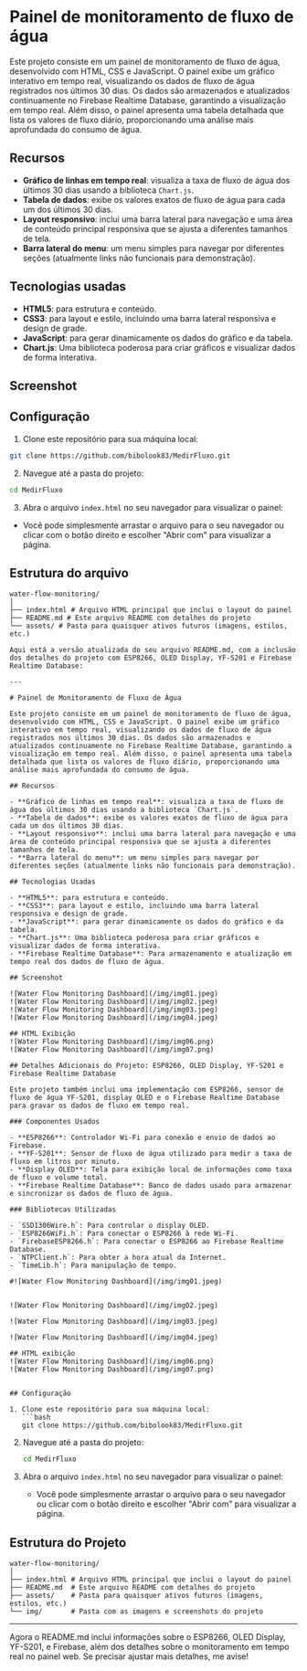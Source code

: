 # Painel de monitoramento de fluxo de água

Este projeto consiste em um painel de monitoramento de fluxo de água, desenvolvido com HTML, CSS e JavaScript. O painel exibe um gráfico interativo em tempo real, visualizando os dados de fluxo de água registrados nos últimos 30 dias. Os dados são armazenados e atualizados continuamente no Firebase Realtime Database, garantindo a visualização em tempo real. Além disso, o painel apresenta uma tabela detalhada que lista os valores de fluxo diário, proporcionando uma análise mais aprofundada do consumo de água.

## Recursos

- **Gráfico de linhas em tempo real**: visualiza a taxa de fluxo de água dos últimos 30 dias usando a biblioteca `Chart.js`.
- **Tabela de dados**: exibe os valores exatos de fluxo de água para cada um dos últimos 30 dias.
- **Layout responsivo**: inclui uma barra lateral para navegação e uma área de conteúdo principal responsiva que se ajusta a diferentes tamanhos de tela.
- **Barra lateral do menu**: um menu simples para navegar por diferentes seções (atualmente links não funcionais para demonstração).

## Tecnologias usadas

- **HTML5**: para estrutura e conteúdo.
- **CSS3**: para layout e estilo, incluindo uma barra lateral responsiva e design de grade.
- **JavaScript**: para gerar dinamicamente os dados do gráfico e da tabela.
- **Chart.js**: Uma biblioteca poderosa para criar gráficos e visualizar dados de forma interativa.
## Screenshot


## Configuração

1. Clone este repositório para sua máquina local:
```bash
git clone https://github.com/bibolook83/MedirFluxo.git
```

2. Navegue até a pasta do projeto:
```bash
cd MedirFluxo
```

3. Abra o arquivo `index.html` no seu navegador para visualizar o painel:
- Você pode simplesmente arrastar o arquivo para o seu navegador ou clicar com o botão direito e escolher "Abrir com" para visualizar a página.

## Estrutura do arquivo

```plaintext
water-flow-monitoring/
│
├── index.html # Arquivo HTML principal que inclui o layout do painel
├── README.md # Este arquivo README com detalhes do projeto
└── assets/ # Pasta para quaisquer ativos futuros (imagens, estilos, etc.)

Aqui está a versão atualizada do seu arquivo README.md, com a inclusão dos detalhes do projeto com ESP8266, OLED Display, YF-S201 e Firebase Realtime Database:

---

# Painel de Monitoramento de Fluxo de Água

Este projeto consiste em um painel de monitoramento de fluxo de água, desenvolvido com HTML, CSS e JavaScript. O painel exibe um gráfico interativo em tempo real, visualizando os dados de fluxo de água registrados nos últimos 30 dias. Os dados são armazenados e atualizados continuamente no Firebase Realtime Database, garantindo a visualização em tempo real. Além disso, o painel apresenta uma tabela detalhada que lista os valores de fluxo diário, proporcionando uma análise mais aprofundada do consumo de água.

## Recursos

- **Gráfico de linhas em tempo real**: visualiza a taxa de fluxo de água dos últimos 30 dias usando a biblioteca `Chart.js`.
- **Tabela de dados**: exibe os valores exatos de fluxo de água para cada um dos últimos 30 dias.
- **Layout responsivo**: inclui uma barra lateral para navegação e uma área de conteúdo principal responsiva que se ajusta a diferentes tamanhos de tela.
- **Barra lateral do menu**: um menu simples para navegar por diferentes seções (atualmente links não funcionais para demonstração).

## Tecnologias Usadas

- **HTML5**: para estrutura e conteúdo.
- **CSS3**: para layout e estilo, incluindo uma barra lateral responsiva e design de grade.
- **JavaScript**: para gerar dinamicamente os dados do gráfico e da tabela.
- **Chart.js**: Uma biblioteca poderosa para criar gráficos e visualizar dados de forma interativa.
- **Firebase Realtime Database**: Para armazenamento e atualização em tempo real dos dados de fluxo de água.

## Screenshot

![Water Flow Monitoring Dashboard](/img/img01.jpeg)
![Water Flow Monitoring Dashboard](/img/img02.jpeg)
![Water Flow Monitoring Dashboard](/img/img03.jpeg)
![Water Flow Monitoring Dashboard](/img/img04.jpeg)

## HTML Exibição
![Water Flow Monitoring Dashboard](/img/img06.png)
![Water Flow Monitoring Dashboard](/img/img07.png)

## Detalhes Adicionais do Projeto: ESP8266, OLED Display, YF-S201 e Firebase Realtime Database

Este projeto também inclui uma implementação com ESP8266, sensor de fluxo de água YF-S201, display OLED e o Firebase Realtime Database para gravar os dados de fluxo em tempo real.

### Componentes Usados

- **ESP8266**: Controlador Wi-Fi para conexão e envio de dados ao Firebase.
- **YF-S201**: Sensor de fluxo de água utilizado para medir a taxa de fluxo em litros por minuto.
- **Display OLED**: Tela para exibição local de informações como taxa de fluxo e volume total.
- **Firebase Realtime Database**: Banco de dados usado para armazenar e sincronizar os dados de fluxo de água.

### Bibliotecas Utilizadas

- `SSD1306Wire.h`: Para controlar o display OLED.
- `ESP8266WiFi.h`: Para conectar o ESP8266 à rede Wi-Fi.
- `FirebaseESP8266.h`: Para conectar o ESP8266 ao Firebase Realtime Database.
- `NTPClient.h`: Para obter a hora atual da Internet.
- `TimeLib.h`: Para manipulação de tempo.

#![Water Flow Monitoring Dashboard](/img/img01.jpeg)


![Water Flow Monitoring Dashboard](/img/img02.jpeg)

![Water Flow Monitoring Dashboard](/img/img03.jpeg)

![Water Flow Monitoring Dashboard](/img/img04.jpeg)

## HTML exibição
![Water Flow Monitoring Dashboard](/img/img06.png)
![Water Flow Monitoring Dashboard](/img/img07.png)


## Configuração

1. Clone este repositório para sua máquina local:
   ```bash
   git clone https://github.com/bibolook83/MedirFluxo.git
   ```

2. Navegue até a pasta do projeto:
   ```bash
   cd MedirFluxo
   ```

3. Abra o arquivo `index.html` no seu navegador para visualizar o painel:
   - Você pode simplesmente arrastar o arquivo para o seu navegador ou clicar com o botão direito e escolher "Abrir com" para visualizar a página.

## Estrutura do Projeto

```plaintext
water-flow-monitoring/
│
├── index.html # Arquivo HTML principal que inclui o layout do painel
├── README.md  # Este arquivo README com detalhes do projeto
├── assets/    # Pasta para quaisquer ativos futuros (imagens, estilos, etc.)
└── img/       # Pasta com as imagens e screenshots do projeto
```

---

Agora o README.md inclui informações sobre o ESP8266, OLED Display, YF-S201, e Firebase, além dos detalhes sobre o monitoramento em tempo real no painel web. Se precisar ajustar mais detalhes, me avise!
